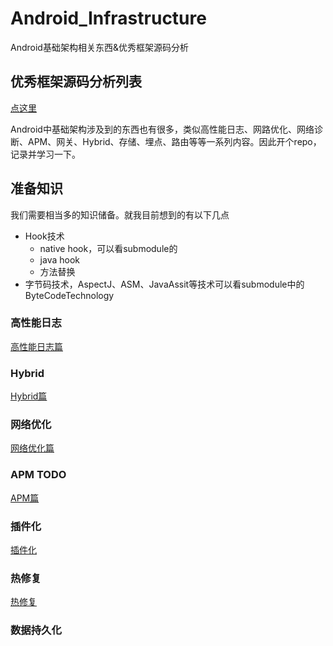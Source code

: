 # Android_Infrastructure
Android基础架构相关东西&优秀框架源码分析

## 优秀框架源码分析列表

[点这里](https://github.com/Guolei1130/Android_Infrastructure/blob/master/%E4%BC%98%E7%A7%80%E6%A1%86%E6%9E%B6%E6%BA%90%E7%A0%81%E5%88%86%E6%9E%90/LIST.MD)

Android中基础架构涉及到的东西也有很多，类似高性能日志、网路优化、网络诊断、APM、网关、Hybrid、存储、埋点、路由等等一系列内容。因此开个repo，记录并学习一下。


## 准备知识

我们需要相当多的知识储备。就我目前想到的有以下几点

* Hook技术
    * native hook，可以看submodule的
    * java hook
    * 方法替换
* 字节码技术，AspectJ、ASM、JavaAssit等技术可以看submodule中的ByteCodeTechnology 

### 高性能日志

[高性能日志篇](https://github.com/Guolei1130/Android_Infrastructure/tree/master/log_about)

### Hybrid

[Hybrid篇](./hybrid/hybrid.md)

### 网络优化

[网络优化篇](./android_network/网络优化篇.MD)

### APM TODO

[APM篇](https://github.com/Guolei1130/Android_Infrastructure/tree/master/android_apm)

### 插件化

[插件化](./插件化/readme.md)

### 热修复

[热修复](./热修复/readme.md)

### 数据持久化






